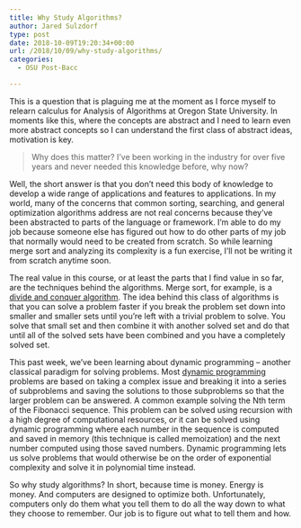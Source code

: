 ```yaml
---
title: Why Study Algorithms?
author: Jared Sulzdorf
type: post
date: 2018-10-09T19:20:34+00:00
url: /2018/10/09/why-study-algorithms/
categories:
  - OSU Post-Bacc

---
```

This is a question that is plaguing me at the moment as I force myself to relearn calculus for Analysis of Algorithms at Oregon State University. In moments like this, where the concepts are abstract and I need to learn even more abstract concepts so I can understand the first class of abstract ideas, motivation is key.

<blockquote class="wp-block-quote">
  Why does this matter? I&#8217;ve been working in the industry for over five years and never needed this knowledge before, why now?
</blockquote>

Well, the short answer is that you don&#8217;t need this body of knowledge to develop a wide range of applications and features to applications. In my world, many of the concerns that common sorting, searching, and general optimization algorithms address are not real concerns because they&#8217;ve been abstracted to parts of the language or framework. I&#8217;m able to do my job because someone else has figured out how to do other parts of my job that normally would need to be created from scratch. So while learning merge sort and analyzing its complexity is a fun exercise, I&#8217;ll not be writing it from scratch anytime soon.

<!--more-->

The real value in this course, or at least the parts that I find value in so far, are the techniques behind the algorithms. Merge sort, for example, is a [divide and conquer algorithm][1]. The idea behind this class of algorithms is that you can solve a problem faster if you break the problem set down into smaller and smaller sets until you&#8217;re left with a trivial problem to solve. You solve that small set and then combine it with another solved set and do that until all of the solved sets have been combined and you have a completely solved set.

This past week, we&#8217;ve been learning about dynamic programming &#8211; another classical paradigm for solving problems. Most [dynamic programming][1] problems are based on taking a complex issue and breaking it into a series of subproblems and saving the solutions to those subproblems so that the larger problem can be answered. A common example solving the Nth term of the Fibonacci sequence. This problem can be solved using recursion with a high degree of computational resources, _or_ it can be solved using dynamic programming where each number in the sequence is computed and saved in memory (this technique is called memoization) and the next number computed using those saved numbers. Dynamic programming lets us solve problems that would otherwise be on the order of exponential complexity and solve it in polynomial time instead.

So why study algorithms? In short, because time is money. Energy is money. And computers are designed to optimize both. Unfortunately, computers only do them what you tell them to do all the way down to what they choose to remember. Our job is to figure out what to tell them and how.

 [1]: https://en.wikipedia.org/wiki/Dynamic_programming